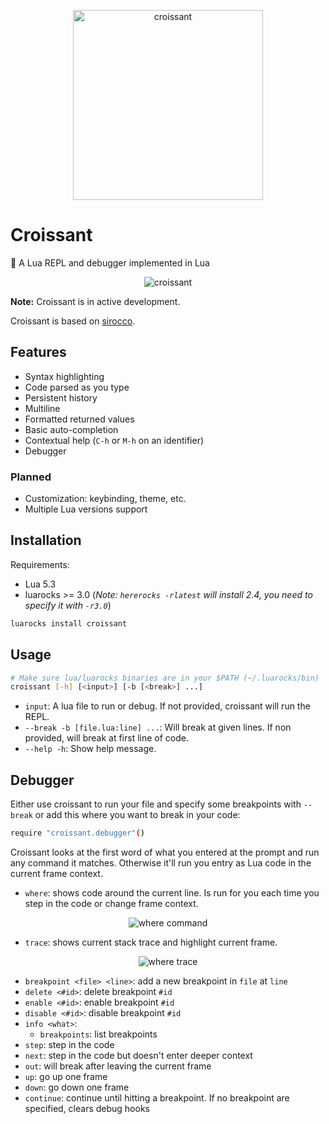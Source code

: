 <p align="center">
    <img src="https://github.com/giann/croissant/raw/master/assets/logo.png" alt="croissant" width="304" height="304">
</p>

# Croissant
🥐 A Lua REPL and debugger implemented in Lua

<p align="center">
    <img src="https://github.com/giann/croissant/raw/master/assets/croissant.gif" alt="croissant">
</p>

**Note:** Croissant is in active development.

Croissant is based on [sirocco](https://github.com/giann/sirocco).

## Features

- Syntax highlighting
- Code parsed as you type
- Persistent history
- Multiline
- Formatted returned values
- Basic auto-completion
- Contextual help (`C-h` or `M-h` on an identifier)
- Debugger

### Planned

- Customization: keybinding, theme, etc.
- Multiple Lua versions support

## Installation

Requirements:
- Lua 5.3
- luarocks >= 3.0 (_Note: `hererocks -rlatest` will install 2.4, you need to specify it with `-r3.0`_)

```bash
luarocks install croissant
```

## Usage

```bash
# Make sure lua/luarocks binaries are in your $PATH (~/.luarocks/bin)
croissant [-h] [<input>] [-b [<break>] ...]
```

- `input`: A lua file to run or debug. If not provided, croissant will run the REPL.
- `--break -b [file.lua:line] ...`: Will break at given lines. If non provided, will break at first line of code.
- `--help -h`: Show help message.

## Debugger

Either use croissant to run your file and specify some breakpoints with `--break` or add this where you want to break in your code:

```bash
require "croissant.debugger"()
```

Croissant looks at the first word of what you entered at the prompt and run any command it matches. Otherwise it'll run you entry as Lua code in the current frame context.

- `where`: shows code around the current line. Is run for you each time you step in the code or change frame context.

<p align="center">
    <img src="https://github.com/giann/croissant/raw/debugger/assets/debugger-where.png" alt="where command">
</p>

- `trace`: shows current stack trace and highlight current frame.

<p align="center">
    <img src="https://github.com/giann/croissant/raw/debugger/assets/debugger-trace.png" alt="where trace">
</p>

- `breakpoint <file> <line>`: add a new breakpoint in `file` at `line`
- `delete <#id>`: delete breakpoint `#id`
- `enable <#id>`: enable breakpoint `#id`
- `disable <#id>`: disable breakpoint `#id`
- `info <what>`:
    + `breakpoints`: list breakpoints
- `step`: step in the code
- `next`: step in the code but doesn't enter deeper context
- `out`: will break after leaving the current frame
- `up`: go up one frame
- `down`: go down one frame
- `continue`: continue until hitting a breakpoint. If no breakpoint are specified, clears debug hooks
